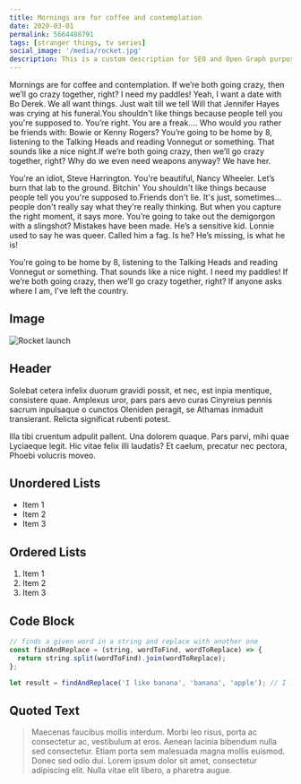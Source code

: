 ```yaml
---
title: Mornings are for coffee and contemplation
date: 2020-03-01
permalink: 5664488791
tags: [stranger things, tv series]
social_image: '/media/rocket.jpg'
description: This is a custom description for SEO and Open Graph purposes. If it's not provided, it defaults to auto-generated excerpts of the page content.
---
```


Mornings are for coffee and contemplation. If we’re both going crazy, then we’ll go crazy together, right? I need my paddles! Yeah, I want a date with Bo Derek. We all want things. Just wait till we tell Will that Jennifer Hayes was crying at his funeral.You shouldn't like things because people tell you you're supposed to. You’re right. You are a freak…. Who would you rather be friends with: Bowie or Kenny Rogers? You’re going to be home by 8, listening to the Talking Heads and reading Vonnegut or something. That sounds like a nice night.If we’re both going crazy, then we’ll go crazy together, right? Why do we even need weapons anyway? We have her.

You're an idiot, Steve Harrington. You're beautiful, Nancy Wheeler. Let’s burn that lab to the ground. Bitchin' You shouldn't like things because people tell you you're supposed to.Friends don't lie. It's just, sometimes... people don't really say what they're really thinking. But when you capture the right moment, it says more. You’re going to take out the demigorgon with a slingshot? Mistakes have been made. He’s a sensitive kid. Lonnie used to say he was queer. Called him a fag. Is he? He’s missing, is what he is!

You’re going to be home by 8, listening to the Talking Heads and reading Vonnegut or something. That sounds like a nice night. I need my paddles! If we’re both going crazy, then we’ll go crazy together, right? If anyone asks where I am, I've left the country.

## Image

![Rocket launch](/media/rocket.jpg)

## Header

Solebat cetera infelix duorum gravidi possit, et nec, est inpia mentique, consistere quae. Amplexus uror, pars pars aevo curas Cinyreius
pennis sacrum inpulsaque o cunctos Oleniden peragit, se Athamas inmaduit
transierant. Relicta significat rubenti potest.

Illa tibi cruentum adpulit pallent. Una dolorem quaque. Pars parvi, mihi quae
Lyciaeque legit. Hic vitae felix illi laudatis? Et caelum, precatur nec pectora,
Phoebi volucris moveo.

## Unordered Lists

- Item 1
- Item 2
- Item 3

## Ordered Lists

1. Item 1
2. Item 2
3. Item 3

## Code Block

```javascript
// finds a given word in a string and replace with another one
const findAndReplace = (string, wordToFind, wordToReplace) => {
  return string.split(wordToFind).join(wordToReplace);
};

let result = findAndReplace('I like banana', 'banana', 'apple'); // I like apple
```

## Quoted Text

> Maecenas faucibus mollis interdum. Morbi leo risus, porta ac consectetur ac, vestibulum at eros. Aenean lacinia bibendum nulla sed consectetur. Etiam porta sem malesuada magna mollis euismod. Donec sed odio dui. Lorem ipsum dolor sit amet, consectetur adipiscing elit. Nulla vitae elit libero, a pharetra augue.
